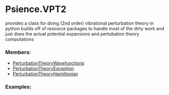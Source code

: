 # <a id="Psience.VPT2">Psience.VPT2</a>
    
provides a class for doing (2nd order) vibrational perturbation theory in python
builds off of resource packages to handle most of the dirty work and just does the actual potential expansions
and pertubation theory computations

### Members:

  - [PerturbationTheoryWavefunctions](VPT2/PerturbationTheory/PerturbationTheoryWavefunctions.md)
  - [PerturbationTheoryException](VPT2/PerturbationTheory/PerturbationTheoryException.md)
  - [PerturbationTheoryHamiltonian](VPT2/PerturbationTheory/PerturbationTheoryHamiltonian.md)

### Examples:

